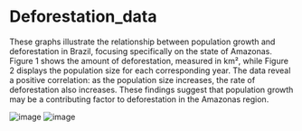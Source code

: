 # Deforestation_data
These graphs illustrate the relationship between population growth and deforestation in Brazil, focusing specifically on the state of Amazonas. Figure 1 shows the amount of deforestation, measured in km², while Figure 2 displays the population size for each corresponding year. The data reveal a positive correlation: as the population size increases, the rate of deforestation also increases. These findings suggest that population growth may be a contributing factor to deforestation in the Amazonas region.

![image](https://github.com/user-attachments/assets/be02a1f9-d30b-4c3d-8ad0-c9ea40d1431b)
![image](https://github.com/user-attachments/assets/49051f4d-1d3a-4416-a0ff-fdf9fb1fd323)
